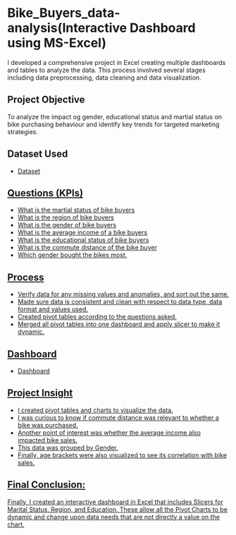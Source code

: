 # Bike_Buyers_data-analysis(Interactive Dashboard using MS-Excel)
I developed a comprehensive project in Excel creating multiple dashboards and tables to analyze the data. This process involved several stages including data preprocessing, data cleaning and data visualization.
## Project Objective
To analyze the impact og gender, educational status and martial status on bike purchasing behaviour and identify key trends for targeted marketing strategies.
## Dataset Used
- <a href = "https://github.com/girija-2906/Bike_Buyers_data-analysis/blob/main/Excel%20Dataset.xlsx">Dataset
## Questions (KPIs)
- What is the martial status of bike buyers
- What is the region of bike buyers
- What is the gender of bike buyers
- What is the average income of a bike buyers
- What is the educational status of bike buyers
- What is the commute distance of the bike buyer
- Which gender bought the bikes most.
## Process
- Verify data for any missing values and anomalies, and sort out the same.
- Made sure data is consistent and clean with respect to data type, data format 
  and values used.
- Created pivot tables according to the questions asked.
- Merged all pivot tables into one dashboard and apply slicer to make it dynamic.
## Dashboard
- <a href = "https://github.com/girija-2906/Bike_Buyers_data-analysis/blob/main/Screenshot.PNG">Dashboard
## Project Insight
- I created pivot tables and charts to visualize the data.
- I was curious to know if commute distance was relevant to whether a bike was purchased.
- Another point of interest was whether the average income also impacted bike sales.
- This data was grouped by Gender.
- Finally, age brackets were also visualized to see its correlation with bike sales.
## Final Conclusion:
Finally, I created an interactive dashboard in Excel that includes Slicers for Marital Status, Region, and Education. These allow all the Pivot Charts to be dynamic and change upon data needs that are not directly a value on the chart.






